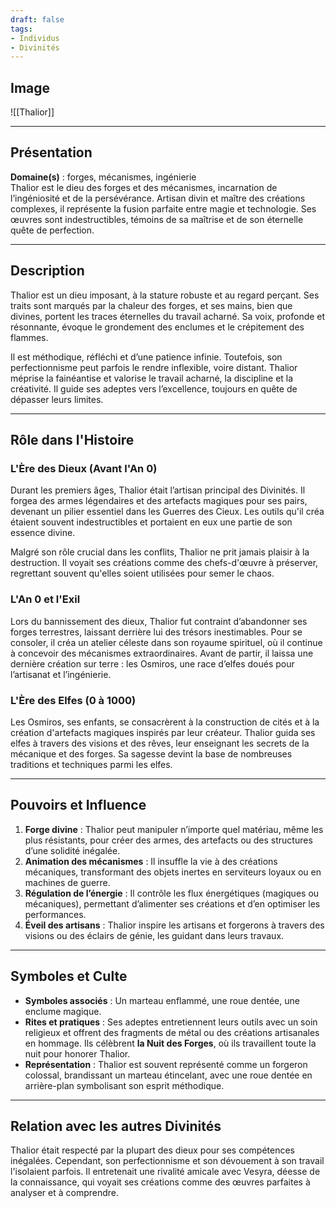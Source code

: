 ```yaml
---
draft: false
tags:
- Individus
- Divinités
---
```


## Image

![[Thalior]]

___

## Présentation
**Domaine(s)** : forges, mécanismes, ingénierie  
Thalior est le dieu des forges et des mécanismes, incarnation de l’ingéniosité et de la persévérance. Artisan divin et maître des créations complexes, il représente la fusion parfaite entre magie et technologie. Ses œuvres sont indestructibles, témoins de sa maîtrise et de son éternelle quête de perfection.

---

## Description
Thalior est un dieu imposant, à la stature robuste et au regard perçant. Ses traits sont marqués par la chaleur des forges, et ses mains, bien que divines, portent les traces éternelles du travail acharné. Sa voix, profonde et résonnante, évoque le grondement des enclumes et le crépitement des flammes.

Il est méthodique, réfléchi et d’une patience infinie. Toutefois, son perfectionnisme peut parfois le rendre inflexible, voire distant. Thalior méprise la fainéantise et valorise le travail acharné, la discipline et la créativité. Il guide ses adeptes vers l’excellence, toujours en quête de dépasser leurs limites.

---

## Rôle dans l'Histoire

### L'Ère des Dieux (Avant l'An 0)
Durant les premiers âges, Thalior était l’artisan principal des Divinités. Il forgea des armes légendaires et des artefacts magiques pour ses pairs, devenant un pilier essentiel dans les Guerres des Cieux. Les outils qu'il créa étaient souvent indestructibles et portaient en eux une partie de son essence divine.

Malgré son rôle crucial dans les conflits, Thalior ne prit jamais plaisir à la destruction. Il voyait ses créations comme des chefs-d'œuvre à préserver, regrettant souvent qu'elles soient utilisées pour semer le chaos.

### L'An 0 et l'Exil
Lors du bannissement des dieux, Thalior fut contraint d’abandonner ses forges terrestres, laissant derrière lui des trésors inestimables. Pour se consoler, il créa un atelier céleste dans son royaume spirituel, où il continue à concevoir des mécanismes extraordinaires. Avant de partir, il laissa une dernière création sur terre : les Osmiros, une race d’elfes doués pour l’artisanat et l’ingénierie.

### L'Ère des Elfes (0 à 1000)
Les Osmiros, ses enfants, se consacrèrent à la construction de cités et à la création d'artefacts magiques inspirés par leur créateur. Thalior guida ses elfes à travers des visions et des rêves, leur enseignant les secrets de la mécanique et des forges. Sa sagesse devint la base de nombreuses traditions et techniques parmi les elfes.

---

## Pouvoirs et Influence
1. **Forge divine** : Thalior peut manipuler n’importe quel matériau, même les plus résistants, pour créer des armes, des artefacts ou des structures d’une solidité inégalée.
2. **Animation des mécanismes** : Il insuffle la vie à des créations mécaniques, transformant des objets inertes en serviteurs loyaux ou en machines de guerre.
3. **Régulation de l’énergie** : Il contrôle les flux énergétiques (magiques ou mécaniques), permettant d’alimenter ses créations et d’en optimiser les performances.
4. **Éveil des artisans** : Thalior inspire les artisans et forgerons à travers des visions ou des éclairs de génie, les guidant dans leurs travaux.

---

## Symboles et Culte
- **Symboles associés** : Un marteau enflammé, une roue dentée, une enclume magique.  
- **Rites et pratiques** : Ses adeptes entretiennent leurs outils avec un soin religieux et offrent des fragments de métal ou des créations artisanales en hommage. Ils célèbrent **la Nuit des Forges**, où ils travaillent toute la nuit pour honorer Thalior.  
- **Représentation** : Thalior est souvent représenté comme un forgeron colossal, brandissant un marteau étincelant, avec une roue dentée en arrière-plan symbolisant son esprit méthodique.

---

## Relation avec les autres Divinités
Thalior était respecté par la plupart des dieux pour ses compétences inégalées. Cependant, son perfectionnisme et son dévouement à son travail l'isolaient parfois. Il entretenait une rivalité amicale avec Vesyra, déesse de la connaissance, qui voyait ses créations comme des œuvres parfaites à analyser et à comprendre.